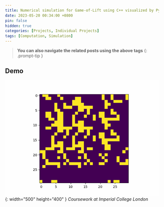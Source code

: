 ```yaml
---
title: Numerical simulation for Game-of-Lift using C++ visualized by Python
date: 2023-05-20 00:34:00 +0800
pin: false
hidden: true
categories: [Projects, Individual Projects]
tags: [Computation, Simulation]
---
```


> **You can also navigate the related posts using the above tags**
{: .prompt-tip }


## Demo


![img-description](/images/Project/Game-of-Life.gif){: width="500" height="400" }
_Coursework at Imperial College London_
